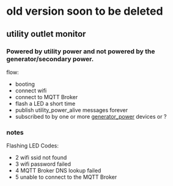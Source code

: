 # old version soon to be deleted
## utility outlet monitor
### Powered by utility power and not powered by the generator/secondary power.

flow:
 - booting
 - connect wifi
 - connect to MQTT Broker
 - flash a LED a short time
 - publish utility_power_alive messages forever
 - subscribed to by one or more [generator_power](../.../generator_power) devices or ?

### notes
Flashing LED Codes:   
   - 2 wifi ssid not found
   - 3 wifi password failed
   - 4 MQTT Broker DNS lookup failed
   - 5 unable to connect to the MQTT Broker
